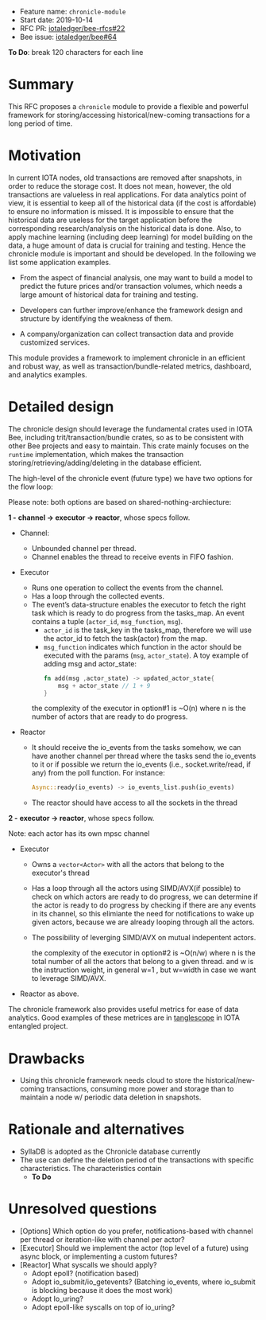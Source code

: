 + Feature name: `chronicle-module`
+ Start date: 2019-10-14
+ RFC PR: [iotaledger/bee-rfcs#22](https://github.com/iotaledger/bee-rfcs/pull/22)
+ Bee issue: [iotaledger/bee#64](https://github.com/iotaledger/bee/issues/64)

**To Do**: break 120 characters for each line

# Summary

This RFC proposes a `chronicle` module to provide a flexible and powerful framework for storing/accessing historical/new-coming transactions for a long period of time.

# Motivation

In current IOTA nodes, old transactions are removed after snapshots, in order to reduce the storage cost. It does not mean, however, the old transactions are valueless in real applications. For data analytics point of view, it is essential to keep all of the historical data (if the cost is affordable) to ensure no information is missed. It is impossible to ensure that the historical data are useless for the target application before the corresponding research/analysis on the historical data is done. Also, to apply machine learning (including deep learning) for model building on the data, a huge amount of data is crucial for training and testing. Hence the chronicle module is important and should be developed. In the following we list some application examples.

* From the aspect of financial analysis, one may want to build a model to predict the future prices and/or transaction volumes, which needs a large amount of historical data for training and testing.

* Developers can further improve/enhance the framework design and structure by identifying the weakness of them.

* A company/organization can collect transaction data and provide customized services.


This module provides a framework to implement chronicle in an efficient and robust way, as well as transaction/bundle-related metrics, dashboard, and analytics examples.

# Detailed design

The chronicle design should leverage the fundamental crates used in IOTA Bee, including trit/transaction/bundle crates, so as to be consistent with other Bee projects and easy to maintain. This crate mainly focuses on the `runtime` implementation, which makes the transaction storing/retrieving/adding/deleting in the database efficient.

The high-level of the chronicle event (future type) 
we have two options for the flow loop: 

Please note: both options are based on shared-nothing-archiecture:

**1 -** **channel -> executor -> reactor**, whose specs follow.

* Channel: 
  * Unbounded channel per thread.
  * Channel enables the thread to receive events in FIFO fashion.

* Executor
  * Runs one operation to collect the events from the channel.
  * Has a loop through the collected events.
  * The event’s data-structure enables the executor to fetch the right task which is ready to do progress from the tasks_map. An event contains a tuple (`actor_id`, `msg_function`, `msg`).
    * `actor_id` is the task_key in the tasks_map, therefore we will use the actor_id to fetch the task(actor) from the map.
    * `msg_function` indicates which function in the actor should be executed with the params (`msg`, `actor_state`). A toy example of adding msg and actor_state:
      ```rust
      fn add(msg ,actor_state) -> updated_actor_state{
          msg + actor_state // 1 + 9
      }
      ```
    the complexity of the executor in option#1 is ~O(n) where n is the number of actors that are ready to do progress.
 
* Reactor
  * It should receive the io_events from the tasks somehow, we can have another channel per thread where the tasks send the io_events to it or if possible we return the io_events (i.e., socket.write/read, if any) from the poll function. For instance:
    ```rust
    Async::ready(io_events) -> io_events_list.push(io_events) 
    ```
  * The reactor should have access to all the sockets in the thread



**2 -** **executor -> reactor**, whose specs follow.

Note: each actor has its own mpsc channel

* Executor
  * Owns a `vector<Actor>` with all the actors that belong to the executor's thread
  * Has a loop through all the actors using SIMD/AVX(if possible) to check on which actors are ready to do progress, we can determine if the actor is ready to do progress by checking if there are any events in its channel, so this elimiante the need for notifications to wake up given actors, because we are already looping through all the actors.
  * The possibility of leverging SIMD/AVX on mutual indepentent actors.

    the complexity of the executor in option#2 is ~O(n/w) where n is the total number of all the actors that belong to a given thread. and w is the instruction weight, in general w=1 , but w=width in case we want to leverage SIMD/AVX.
* Reactor as above.


The chronicle framework also provides useful metrics for ease of data analytics. Good examples of these metrices are in [tanglescope](https://github.com/iotaledger/entangled/tree/develop/tanglescope) in IOTA entangled project.


# Drawbacks
- Using this chronicle framework needs cloud to store the historical/new-coming transactions, consuming more power and storage than to maintain a node w/ periodic data deletion in snapshots. 

# Rationale and alternatives
- SyllaDB is adopted as the Chronicle database currently
- The use can define the deletion period of the transactions with specific characteristics. The characteristics contain
    - **To Do**

# Unresolved questions

- [Options] Which option do you prefer, notifications-based with channel per thread or iteration-like with channel per actor?
- [Executor] Should we implement the actor (top level of a future) using async block, or implementing a custom futures?
- [Reactor] What syscalls we should apply? 
  - Adopt epoll? (notification based)
  - Adopt io_submit/io_getevents? (Batching io_events, where io_submit is blocking because it does the most work)
  - Adopt Io_uring?
  - Adopt epoll-like syscalls on top of io_uring?
